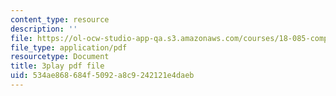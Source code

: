 ```yaml
---
content_type: resource
description: ''
file: https://ol-ocw-studio-app-qa.s3.amazonaws.com/courses/18-085-computational-science-and-engineering-i-fall-2008/534ae868684f5092a8c9242121e4daeb_oZnCOIbesiA.pdf
file_type: application/pdf
resourcetype: Document
title: 3play pdf file
uid: 534ae868-684f-5092-a8c9-242121e4daeb
---
```

